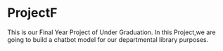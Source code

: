 # ProjectF
This is our Final Year Project of Under Graduation. In this Project,we are going to build a chatbot model for our departmental library purposes. 

